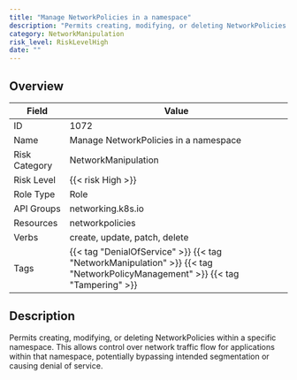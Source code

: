 ```yaml
---
title: "Manage NetworkPolicies in a namespace"
description: "Permits creating, modifying, or deleting NetworkPolicies within a specific namespace. This allows control over network traffic flow for applications within that namespace, potentially bypassing intended segmentation or causing denial of service."
category: NetworkManipulation
risk_level: RiskLevelHigh
date: ""
---
```


## Overview

| Field         | Value                                                                                                                         |
| ------------- | ----------------------------------------------------------------------------------------------------------------------------- |
| ID            | 1072                                                                                                                          |
| Name          | Manage NetworkPolicies in a namespace                                                                                         |
| Risk Category | NetworkManipulation                                                                                                           |
| Risk Level    | {{< risk High >}}                                                                                                             |
| Role Type     | Role                                                                                                                          |
| API Groups    | networking.k8s.io                                                                                                             |
| Resources     | networkpolicies                                                                                                               |
| Verbs         | create, update, patch, delete                                                                                                 |
| Tags          | {{< tag "DenialOfService" >}} {{< tag "NetworkManipulation" >}} {{< tag "NetworkPolicyManagement" >}} {{< tag "Tampering" >}} |

## Description

Permits creating, modifying, or deleting NetworkPolicies within a specific namespace. This allows control over network traffic flow for applications within that namespace, potentially bypassing intended segmentation or causing denial of service.
